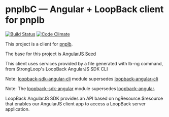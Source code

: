 # pnplbC — Angular + LoopBack client for pnplb

[![Build Status](https://travis-ci.org/HartasCuerdas/pnplbC.svg?branch=master)](https://travis-ci.org/HartasCuerdas/pnplbC)
[![Code Climate](https://codeclimate.com/repos/5417d946e30ba0433500978e/badges/a68889f4339ae1e1c1cb/gpa.svg)](https://codeclimate.com/repos/5417d946e30ba0433500978e/feed)

This project is a client for [pnplb](https://github.com/HartasCuerdas/pnplb).

The base for this project is [AngularJS Seed](https://github.com/angular/angular-seed)

This client uses services provided by a file generated with lb-ng command, from StrongLoop's LoopBack AngularJS SDK CLI

Note: [loopback-sdk-angular-cli](https://github.com/strongloop/loopback-sdk-angular-cli) module supersedes [loopback-angular-cli](https://www.npmjs.org/package/loopback-angular-cli)

Note: The [loopback-sdk-angular](https://github.com/strongloop/loopback-sdk-angular) module supersedes [loopback-angular](https://www.npmjs.org/loopback-angular).

LoopBack AngularJS SDK provides an API based on ngResource.$resource that enables our AngularJS client app to access a LoopBack server application.
